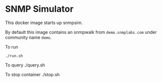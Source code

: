 # SNMP Simulator

This docker image starts up snmpsim.

By default this image contains an snmpwalk from `demo.snmplabs.com` under community name `demo`.

To run

    ./run.sh  

To query
    ./query.sh


To stop container
    ./stop.sh

